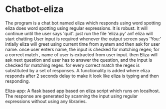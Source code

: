 # Chatbot-eliza

The program is a chat bot named eliza which responds using word spotting
eliza does word spotting using regular expressions.
It is robust.
It will continue until the user says 'quit'.
just run the file 'eliza.py' anf eliza will start chatting
User input is required whenever the output screen says 'You:'
intially eliza will greet using current time from system and then ask for user name.
once user enters name, the input is checked for matching regex; for a correct match , name of user is extracted from user input.
then Eliza will ask next question and user has to answer the question, and the input is checked for matching regex. 
for every correct match the regex is substituted by a set of responses.
A functionality is added where eliza responds after 2 seconds delay to make it look like eliza is typing and then responding.

Eliza-app:
A flask based app based on eliza script which runs on localhost. The response are generated by scanning the input using regular expressions without using any libraries. 

